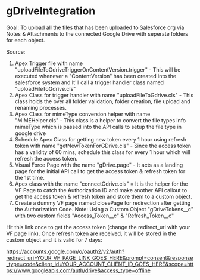 # gDriveIntegration

Goal:
To upload all the files that has been uploaded to Salesforce org via Notes & Attachments to the connected Google Drive with seperate folders for each object.



Source:

1. Apex Trigger file with name "uploadFileToGdriveTriggerOnContentVersion.trigger" - This will be executed whenever a "ContentVersion" has been created into the salesforce system and It'll call a trigger handler class named "uploadFileToGdrive.cls"
2. Apex Class for trigger handler with name "uploadFileToGdrive.cls" - This class holds the over all folder validation, folder creation, file upload and renaming processes.
3. Apex Class for mimeType conversion helper with name "MIMEHelper.cls" - This class is a helper to convert the file types info mimeType which is passed into the API calls to setup the file type in google drive
4. Schedule Apex Class for getting new token every 1 hour using refresh token with name "getNewTokenForGDrive.cls" - Since the access token has a validity of 60 mins, schedule this class for every 1 hour which will refresh the access token.
5. Visual Force Page with the name "gDrive.page" - It acts as a landing page for the initial API call to get the access token & refresh token for the 1st time.
6. Apex class with the name "connectGdrive.cls" = It is the helper for the VF Page to catch the Authorization ID and make another API callout to get the access token & refresh token and store them to a custom object.
7. Create a dummy VF page named closePage for redirection after getting the Authorization Code.
Note: Using a Custom Object "gDriveTokens__c" with two custom fields "Access_Token__c" & "Refresh_Token__c"


Hit this link once to get the access token (change the redirect_uri with your VF page link). Once refresh token are received, it will be stored in the custom object and it is valid for 7 days:

https://accounts.google.com/o/oauth2/v2/auth?redirect_uri=YOUR_VF_PAGE_LINK_GOES_HERE&prompt=consent&response_type=code&client_id=YOUR_ACCOUNT_CLIENT_ID_GOES_HERE&scope=https://www.googleapis.com/auth/drive&access_type=offline
